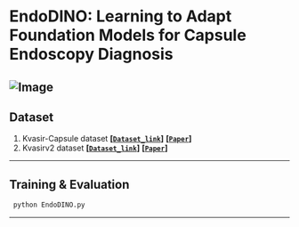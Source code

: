 # EndoDINO: Learning to Adapt Foundation Models for Capsule Endoscopy Diagnosis
![Image](https://github.com/ZhangBoowen/EndoDINO/blob/main/architecture.png)
---
## Dataset

1. Kvasir-Capsule dataset **[[`Dataset_link`](https://datasets.simula.no/kvasir-capsule/)]** **[[`Paper`](https://www.nature.com/articles/s41597-021-00920-z)]**
2. Kvasirv2 dataset **[[`Dataset_link`](https://datasets.simula.no/kvasir/)]** **[[`Paper`](https://www.researchgate.net/publication/316215961_KVASIR_A_Multi-Class_Image_Dataset_for_Computer_Aided_Gastrointestinal_Disease_Detection)]**
---
## Training & Evaluation

```bash
 python EndoDINO.py
```
---
